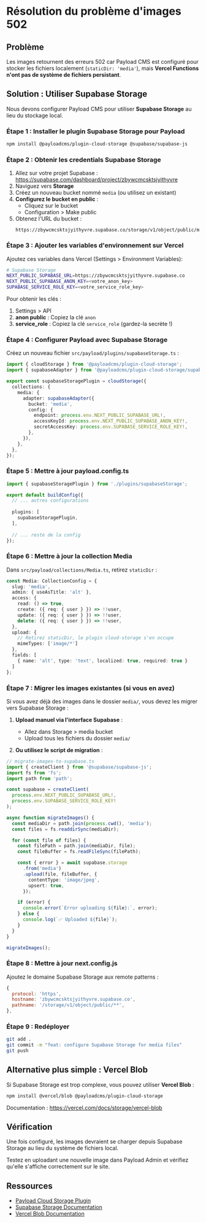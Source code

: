 # Résolution du problème d'images 502

## Problème

Les images retournent des erreurs 502 car Payload CMS est configuré pour stocker les fichiers localement (`staticDir: 'media'`), mais **Vercel Functions n'ont pas de système de fichiers persistant**.

## Solution : Utiliser Supabase Storage

Nous devons configurer Payload CMS pour utiliser **Supabase Storage** au lieu du stockage local.

### Étape 1 : Installer le plugin Supabase Storage pour Payload

```bash
npm install @payloadcms/plugin-cloud-storage @supabase/supabase-js
```

### Étape 2 : Obtenir les credentials Supabase Storage

1. Allez sur votre projet Supabase : https://supabase.com/dashboard/project/zbywcmcsktsjyithyvre
2. Naviguez vers **Storage**
3. Créez un nouveau bucket nommé `media` (ou utilisez un existant)
4. **Configurez le bucket en public** :
   - Cliquez sur le bucket
   - Configuration > Make public
5. Obtenez l'URL du bucket :
   ```
   https://zbywcmcsktsjyithyvre.supabase.co/storage/v1/object/public/media
   ```

### Étape 3 : Ajouter les variables d'environnement sur Vercel

Ajoutez ces variables dans Vercel (Settings > Environment Variables):

```bash
# Supabase Storage
NEXT_PUBLIC_SUPABASE_URL=https://zbywcmcsktsjyithyvre.supabase.co
NEXT_PUBLIC_SUPABASE_ANON_KEY=<votre_anon_key>
SUPABASE_SERVICE_ROLE_KEY=<votre_service_role_key>
```

Pour obtenir les clés :
1. Settings > API
2. **anon public** : Copiez la clé `anon`
3. **service_role** : Copiez la clé `service_role` (gardez-la secrète !)

### Étape 4 : Configurer Payload avec Supabase Storage

Créez un nouveau fichier `src/payload/plugins/supabaseStorage.ts` :

```typescript
import { cloudStorage } from '@payloadcms/plugin-cloud-storage';
import { supabaseAdapter } from '@payloadcms/plugin-cloud-storage/supabase';

export const supabaseStoragePlugin = cloudStorage({
  collections: {
    media: {
      adapter: supabaseAdapter({
        bucket: 'media',
        config: {
          endpoint: process.env.NEXT_PUBLIC_SUPABASE_URL!,
          accessKeyId: process.env.NEXT_PUBLIC_SUPABASE_ANON_KEY!,
          secretAccessKey: process.env.SUPABASE_SERVICE_ROLE_KEY!,
        },
      }),
    },
  },
});
```

### Étape 5 : Mettre à jour payload.config.ts

```typescript
import { supabaseStoragePlugin } from './plugins/supabaseStorage';

export default buildConfig({
  // ... autres configurations
  
  plugins: [
    supabaseStoragePlugin,
  ],
  
  // ... reste de la config
});
```

### Étape 6 : Mettre à jour la collection Media

Dans `src/payload/collections/Media.ts`, retirez `staticDir` :

```typescript
const Media: CollectionConfig = {
  slug: 'media',
  admin: { useAsTitle: 'alt' },
  access: {
    read: () => true,
    create: ({ req: { user } }) => !!user,
    update: ({ req: { user } }) => !!user,
    delete: ({ req: { user } }) => !!user,
  },
  upload: {
    // Retirez staticDir, le plugin cloud-storage s'en occupe
    mimeTypes: ['image/*']
  },
  fields: [
    { name: 'alt', type: 'text', localized: true, required: true }
  ]
};
```

### Étape 7 : Migrer les images existantes (si vous en avez)

Si vous avez déjà des images dans le dossier `media/`, vous devez les migrer vers Supabase Storage :

1. **Upload manuel via l'interface Supabase** :
   - Allez dans Storage > media bucket
   - Upload tous les fichiers du dossier `media/`

2. **Ou utilisez le script de migration** :

```typescript
// migrate-images-to-supabase.ts
import { createClient } from '@supabase/supabase-js';
import fs from 'fs';
import path from 'path';

const supabase = createClient(
  process.env.NEXT_PUBLIC_SUPABASE_URL!,
  process.env.SUPABASE_SERVICE_ROLE_KEY!
);

async function migrateImages() {
  const mediaDir = path.join(process.cwd(), 'media');
  const files = fs.readdirSync(mediaDir);

  for (const file of files) {
    const filePath = path.join(mediaDir, file);
    const fileBuffer = fs.readFileSync(filePath);

    const { error } = await supabase.storage
      .from('media')
      .upload(file, fileBuffer, {
        contentType: 'image/jpeg',
        upsert: true,
      });

    if (error) {
      console.error(`Error uploading ${file}:`, error);
    } else {
      console.log(`✅ Uploaded ${file}`);
    }
  }
}

migrateImages();
```

### Étape 8 : Mettre à jour next.config.js

Ajoutez le domaine Supabase Storage aux remote patterns :

```javascript
{
  protocol: 'https',
  hostname: 'zbywcmcsktsjyithyvre.supabase.co',
  pathname: '/storage/v1/object/public/**',
},
```

### Étape 9 : Redéployer

```bash
git add .
git commit -m "feat: configure Supabase Storage for media files"
git push
```

## Alternative plus simple : Vercel Blob

Si Supabase Storage est trop complexe, vous pouvez utiliser **Vercel Blob** :

```bash
npm install @vercel/blob @payloadcms/plugin-cloud-storage
```

Documentation : https://vercel.com/docs/storage/vercel-blob

## Vérification

Une fois configuré, les images devraient se charger depuis Supabase Storage au lieu du système de fichiers local.

Testez en uploadant une nouvelle image dans Payload Admin et vérifiez qu'elle s'affiche correctement sur le site.

## Ressources

- [Payload Cloud Storage Plugin](https://payloadcms.com/docs/plugins/cloud-storage)
- [Supabase Storage Documentation](https://supabase.com/docs/guides/storage)
- [Vercel Blob Documentation](https://vercel.com/docs/storage/vercel-blob)

